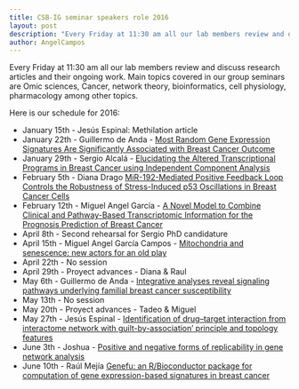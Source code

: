 ```yaml
---
title: CSB-IG seminar speakers role 2016
layout: post
description: "Every Friday at 11:30 am all our lab members review and discuss research articles and their ongoing work. Main topics covered in our group seminars are Omic sciences, Cancer, network theory, bioinformatics, cell physiology, pharmacology among other topics."
author: AngelCampos
---
```

Every Friday at 11:30 am all our lab members review and discuss research articles and their ongoing work. Main topics covered in our group seminars are Omic sciences, Cancer, network theory, bioinformatics, cell physiology, pharmacology among other topics.

Here is our schedule for 2016:

* January 15th - Jesús Espinal: Methilation article
* January 22th - Guillermo de Anda - [Most Random Gene Expression Signatures Are Significantly Associated with Breast Cancer Outcome](http://journals.plos.org/ploscompbiol/article?id=10.1371/journal.pcbi.1002240)
* January 29th - Sergio Alcalá - [Elucidating the Altered Transcriptional Programs in Breast Cancer using Independent Component Analysis](http://journals.plos.org/ploscompbiol/article?id=10.1371/journal.pcbi.0030161)
* February 5th - Diana Drago [MiR-192-Mediated Positive Feedback Loop Controls the Robustness of Stress-Induced p53 Oscillations in Breast Cancer Cells](http://journals.plos.org/ploscompbiol/article?id=10.1371/journal.pcbi.1004653)
* February 12th - Miguel Angel García - [A Novel Model to Combine Clinical and Pathway-Based Transcriptomic Information for the Prognosis Prediction of Breast Cancer](http://journals.plos.org/ploscompbiol/article?id=10.1371/journal.pcbi.1003851)
* April 8th - Second rehearsal for Sergio PhD candidature 
* April 15th - Miguel Angel García Campos - [Mitochondria and senescence: new actors for an old play](http://emboj.embopress.org/content/35/7/701?etoc)
* April 22th - No session
* April 29th - Proyect advances - Diana & Raul
* May 6th - Guillermo de Anda - [Integrative analyses reveal signaling pathways underlying familial breast cancer susceptibility](http://msb.embopress.org/content/12/3/860?cpetoc)
* May 13th - No session
* May 20th - Proyect advances - Tadeo & Miguel 
* May 27th - Jesús Espinal - [Identification of drug–target interaction from interactome network with guilt-by-association’ principle and topology features](http://bioinformatics.oxfordjournals.org/content/32/7/1057.abstract)
* June 3th - Joshua - [Positive and negative forms of replicability in gene network analysis](http://bioinformatics.oxfordjournals.org/content/32/7/1065.abstract)
* June 10th - Raúl Mejía [Genefu: an R/Bioconductor package for computation of gene expression-based signatures in breast cancer](http://bioinformatics.oxfordjournals.org/content/32/7/1097.abstract)